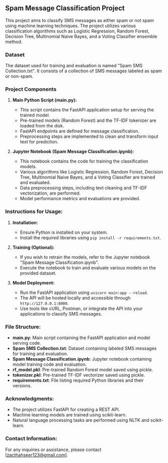 ## Spam Message Classification Project

This project aims to classify SMS messages as either spam or not spam using machine learning techniques. The project utilizes various classification algorithms such as Logistic Regression, Random Forest, Decision Tree, Multinomial Naive Bayes, and a Voting Classifier ensemble method. 

### Dataset
The dataset used for training and evaluation is named "Spam SMS Collection.txt". It consists of a collection of SMS messages labeled as spam or non-spam.

### Project Components
1. **Main Python Script (main.py):**
    - This script contains the FastAPI application setup for serving the trained model.
    - Pre-trained models (Random Forest) and the TF-IDF tokenizer are loaded from the disk.
    - FastAPI endpoints are defined for message classification.
    - Preprocessing steps are implemented to clean and transform input text for prediction.

2. **Jupyter Notebook (Spam Message Classification.ipynb):**
    - This notebook contains the code for training the classification models.
    - Various algorithms like Logistic Regression, Random Forest, Decision Tree, Multinomial Naive Bayes, and a Voting Classifier are trained and evaluated.
    - Data preprocessing steps, including text cleaning and TF-IDF vectorization, are performed.
    - Model performance metrics and evaluations are provided.

### Instructions for Usage:
1. **Installation:**
    - Ensure Python is installed on your system.
    - Install the required libraries using `pip install -r requirements.txt`.

2. **Training (Optional):**
    - If you wish to retrain the models, refer to the Jupyter notebook "Spam Message Classification.ipynb".
    - Execute the notebook to train and evaluate various models on the provided dataset.

3. **Model Deployment:**
    - Run the FastAPI application using `uvicorn main:app --reload`.
    - The API will be hosted locally and accessible through `http://127.0.0.1:8000`.
    - Use tools like cURL, Postman, or integrate the API into your applications to classify SMS messages.

### File Structure:
- **main.py**: Main script containing the FastAPI application and model serving code.
- **Spam SMS Collection.txt**: Dataset containing labeled SMS messages for training and evaluation.
- **Spam Message Classification.ipynb**: Jupyter notebook containing model training code and evaluation.
- **rf_model.pkl**: Pre-trained Random Forest model saved using pickle.
- **tokenizer.pkl**: Pre-trained TF-IDF vectorizer saved using pickle.
- **requirements.txt**: File listing required Python libraries and their versions.

### Acknowledgments:
- The project utilizes FastAPI for creating a REST API.
- Machine learning models are trained using scikit-learn.
- Natural language processing tasks are performed using NLTK and scikit-learn.

### Contact Information:
For any inquiries or assistance, please contact [zacthahseer123@gmail.com].
